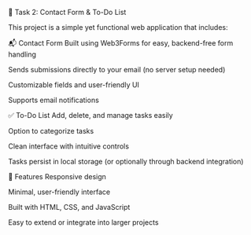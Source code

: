 📝 Task 2: Contact Form & To-Do List

This project is a simple yet functional web application that includes:

📬 Contact Form
Built using Web3Forms for easy, backend-free form handling

Sends submissions directly to your email (no server setup needed)

Customizable fields and user-friendly UI

Supports email notifications

✅ To-Do List
Add, delete, and manage tasks easily

Option to categorize tasks

Clean interface with intuitive controls

Tasks persist in local storage (or optionally through backend integration)

🚀 Features
Responsive design

Minimal, user-friendly interface

Built with HTML, CSS, and JavaScript

Easy to extend or integrate into larger projects
